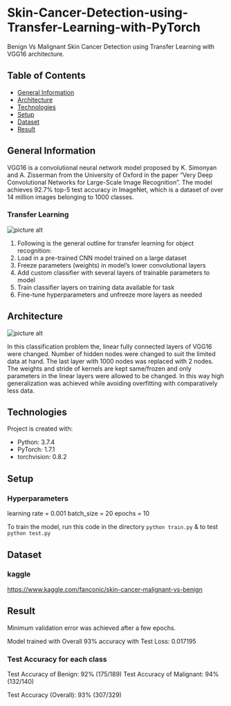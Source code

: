 # Skin-Cancer-Detection-using-Transfer-Learning-with-PyTorch
Benign Vs Malignant Skin Cancer Detection using Transfer Learning with VGG16 architecture.

## Table of Contents
* [General Information](#general-info)
* [Architecture](#architecture)
* [Technologies](#technologies)
* [Setup](#setup)
* [Dataset](#dataset)
* [Result](#result)

## General Information
VGG16 is a convolutional neural network model proposed by K. Simonyan and A. Zisserman from the University of Oxford in the paper “Very Deep Convolutional Networks for Large-Scale Image Recognition”. The model achieves 92.7% top-5 test accuracy in ImageNet, which is a dataset of over 14 million images belonging to 1000 classes.
### Transfer Learning
![picture alt](https://miro.medium.com/max/798/1*ZkPBqU8vx2vAgcLpz9pi5g.jpeg)
1. Following is the general outline for transfer learning for object recognition:
2. Load in a pre-trained CNN model trained on a large dataset
3. Freeze parameters (weights) in model’s lower convolutional layers
4. Add custom classifier with several layers of trainable parameters to model
5. Train classifier layers on training data available for task
6. Fine-tune hyperparameters and unfreeze more layers as needed

## Architecture
![picture alt](https://neurohive.io/wp-content/uploads/2018/11/vgg16-1-e1542731207177.png)

In this classification problem the, linear fully connected layers of VGG16 were changed. Number of hidden nodes were changed to suit the limited data at hand. The last layer with 1000 nodes was replaced with 2 nodes. The weights and stride of kernels are kept same/frozen and only parameters in the linear layers were allowed to be changed.
In this way high generalization was achieved while avoiding overfitting with comparatively less data.

## Technologies
Project is created with:
* Python: 3.7.4
* PyTorch: 1.7.1
* torchvision: 0.8.2

## Setup
### Hyperparameters
learning rate = 0.001
batch_size = 20
epochs = 10

To train the model, run this code in the directory
`python train.py`
& to test
`python test.py`

## Dataset
### kaggle
https://www.kaggle.com/fanconic/skin-cancer-malignant-vs-benign

## Result
 Minimum validation error was achieved after a few epochs.
 
 Model trained with Overall 93% accuracy with 
 Test Loss: 0.017195
 
 ### Test Accuracy for each class
 Test Accuracy of Benign: 92% (175/189)
 Test Accuracy of Malignant: 94% (132/140)

 Test Accuracy (Overall): 93% (307/329)

